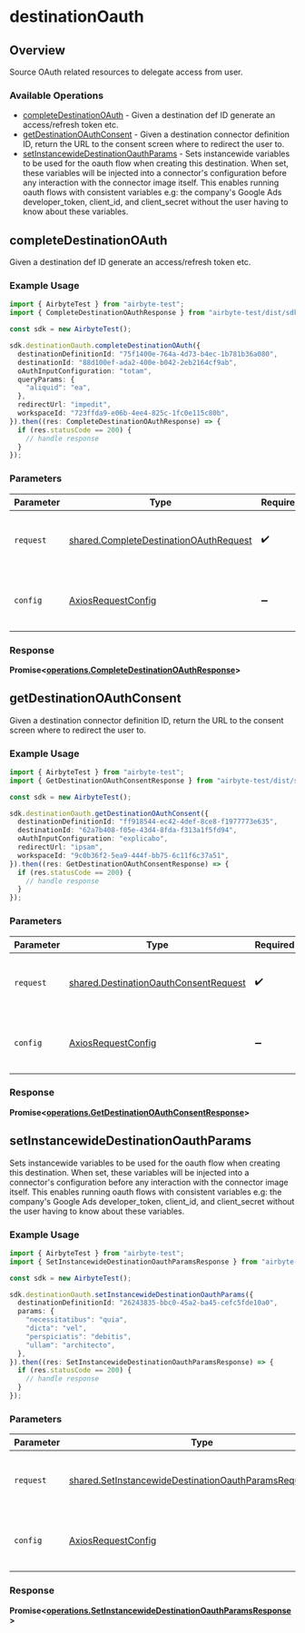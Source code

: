 # destinationOauth

## Overview

Source OAuth related resources to delegate access from user.

### Available Operations

* [completeDestinationOAuth](#completedestinationoauth) - Given a destination def ID generate an access/refresh token etc.
* [getDestinationOAuthConsent](#getdestinationoauthconsent) - Given a destination connector definition ID, return the URL to the consent screen where to redirect the user to.
* [setInstancewideDestinationOauthParams](#setinstancewidedestinationoauthparams) - Sets instancewide variables to be used for the oauth flow when creating this destination. When set, these variables will be injected into a connector's configuration before any interaction with the connector image itself. This enables running oauth flows with consistent variables e.g: the company's Google Ads developer_token, client_id, and client_secret without the user having to know about these variables.


## completeDestinationOAuth

Given a destination def ID generate an access/refresh token etc.

### Example Usage

```typescript
import { AirbyteTest } from "airbyte-test";
import { CompleteDestinationOAuthResponse } from "airbyte-test/dist/sdk/models/operations";

const sdk = new AirbyteTest();

sdk.destinationOauth.completeDestinationOAuth({
  destinationDefinitionId: "75f1400e-764a-4d73-b4ec-1b781b36a080",
  destinationId: "88d100ef-ada2-400e-b042-2eb2164cf9ab",
  oAuthInputConfiguration: "totam",
  queryParams: {
    "aliquid": "ea",
  },
  redirectUrl: "impedit",
  workspaceId: "723ffda9-e06b-4ee4-825c-1fc0e115c80b",
}).then((res: CompleteDestinationOAuthResponse) => {
  if (res.statusCode == 200) {
    // handle response
  }
});
```

### Parameters

| Parameter                                                                                        | Type                                                                                             | Required                                                                                         | Description                                                                                      |
| ------------------------------------------------------------------------------------------------ | ------------------------------------------------------------------------------------------------ | ------------------------------------------------------------------------------------------------ | ------------------------------------------------------------------------------------------------ |
| `request`                                                                                        | [shared.CompleteDestinationOAuthRequest](../../models/shared/completedestinationoauthrequest.md) | :heavy_check_mark:                                                                               | The request object to use for the request.                                                       |
| `config`                                                                                         | [AxiosRequestConfig](https://axios-http.com/docs/req_config)                                     | :heavy_minus_sign:                                                                               | Available config options for making requests.                                                    |


### Response

**Promise<[operations.CompleteDestinationOAuthResponse](../../models/operations/completedestinationoauthresponse.md)>**


## getDestinationOAuthConsent

Given a destination connector definition ID, return the URL to the consent screen where to redirect the user to.

### Example Usage

```typescript
import { AirbyteTest } from "airbyte-test";
import { GetDestinationOAuthConsentResponse } from "airbyte-test/dist/sdk/models/operations";

const sdk = new AirbyteTest();

sdk.destinationOauth.getDestinationOAuthConsent({
  destinationDefinitionId: "ff918544-ec42-4def-8ce8-f1977773e635",
  destinationId: "62a7b408-f05e-43d4-8fda-f313a1f5fd94",
  oAuthInputConfiguration: "explicabo",
  redirectUrl: "ipsam",
  workspaceId: "9c0b36f2-5ea9-444f-bb75-6c11f6c37a51",
}).then((res: GetDestinationOAuthConsentResponse) => {
  if (res.statusCode == 200) {
    // handle response
  }
});
```

### Parameters

| Parameter                                                                                      | Type                                                                                           | Required                                                                                       | Description                                                                                    |
| ---------------------------------------------------------------------------------------------- | ---------------------------------------------------------------------------------------------- | ---------------------------------------------------------------------------------------------- | ---------------------------------------------------------------------------------------------- |
| `request`                                                                                      | [shared.DestinationOauthConsentRequest](../../models/shared/destinationoauthconsentrequest.md) | :heavy_check_mark:                                                                             | The request object to use for the request.                                                     |
| `config`                                                                                       | [AxiosRequestConfig](https://axios-http.com/docs/req_config)                                   | :heavy_minus_sign:                                                                             | Available config options for making requests.                                                  |


### Response

**Promise<[operations.GetDestinationOAuthConsentResponse](../../models/operations/getdestinationoauthconsentresponse.md)>**


## setInstancewideDestinationOauthParams

Sets instancewide variables to be used for the oauth flow when creating this destination. When set, these variables will be injected into a connector's configuration before any interaction with the connector image itself. This enables running oauth flows with consistent variables e.g: the company's Google Ads developer_token, client_id, and client_secret without the user having to know about these variables.


### Example Usage

```typescript
import { AirbyteTest } from "airbyte-test";
import { SetInstancewideDestinationOauthParamsResponse } from "airbyte-test/dist/sdk/models/operations";

const sdk = new AirbyteTest();

sdk.destinationOauth.setInstancewideDestinationOauthParams({
  destinationDefinitionId: "26243835-bbc0-45a2-ba45-cefc5fde10a0",
  params: {
    "necessitatibus": "quia",
    "dicta": "vel",
    "perspiciatis": "debitis",
    "ullam": "architecto",
  },
}).then((res: SetInstancewideDestinationOauthParamsResponse) => {
  if (res.statusCode == 200) {
    // handle response
  }
});
```

### Parameters

| Parameter                                                                                                                          | Type                                                                                                                               | Required                                                                                                                           | Description                                                                                                                        |
| ---------------------------------------------------------------------------------------------------------------------------------- | ---------------------------------------------------------------------------------------------------------------------------------- | ---------------------------------------------------------------------------------------------------------------------------------- | ---------------------------------------------------------------------------------------------------------------------------------- |
| `request`                                                                                                                          | [shared.SetInstancewideDestinationOauthParamsRequestBody](../../models/shared/setinstancewidedestinationoauthparamsrequestbody.md) | :heavy_check_mark:                                                                                                                 | The request object to use for the request.                                                                                         |
| `config`                                                                                                                           | [AxiosRequestConfig](https://axios-http.com/docs/req_config)                                                                       | :heavy_minus_sign:                                                                                                                 | Available config options for making requests.                                                                                      |


### Response

**Promise<[operations.SetInstancewideDestinationOauthParamsResponse](../../models/operations/setinstancewidedestinationoauthparamsresponse.md)>**

